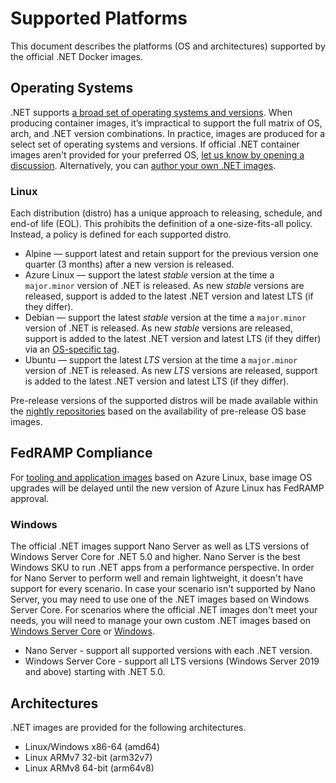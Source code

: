 # Supported Platforms

This document describes the platforms (OS and architectures) supported by the official .NET Docker images.

## Operating Systems

.NET supports [a broad set of operating systems and versions](https://github.com/dotnet/core/blob/master/os-lifecycle-policy.md). When producing container images, it’s impractical to support the full matrix of OS, arch, and .NET version combinations. In practice, images are produced for a select set of operating systems and versions. If official .NET container images aren't provided for your preferred OS, [let us know by opening a discussion](https://github.com/dotnet/dotnet-docker/discussions). Alternatively, you can [author your own .NET images](scenarios/installing-dotnet.md).

### Linux

Each distribution (distro) has a unique approach to releasing, schedule, and end-of life (EOL). This prohibits the definition of a one-size-fits-all policy. Instead, a policy is defined for each supported distro.

- Alpine — support latest and retain support for the previous version one quarter (3 months) after a new version is released.
- Azure Linux — support the latest *stable* version at the time a `major.minor` version of .NET is released. As new *stable* versions are released, support is added to the latest .NET version and latest LTS (if they differ).
- Debian — support the latest *stable* version at the time a `major.minor` version of .NET is released. As new *stable* versions are released, support is added to the latest .NET version and latest LTS (if they differ) via an [OS-specific tag](supported-tags.md#os-tags-and-base-image-updates).
- Ubuntu — support the latest *LTS* version at the time a `major.minor` version of .NET is released. As new *LTS* versions are released, support is added to the latest .NET version and latest LTS (if they differ).

Pre-release versions of the supported distros will be made available within the [nightly repositories](https://github.com/dotnet/dotnet-docker/blob/nightly/README.md) based on the availability of pre-release OS base images.

## FedRAMP Compliance

For [tooling and application images](./supported-tags.md#tooling-and-application-images) based on Azure Linux, base image OS upgrades will be delayed until the new version of Azure Linux has FedRAMP approval.

### Windows

The official .NET images support Nano Server as well as LTS versions of Windows Server Core for .NET 5.0 and higher. Nano Server is the best Windows SKU to run .NET apps from a performance perspective. In order for Nano Server to perform well and remain lightweight, it doesn't have support for every scenario. In case your scenario isn't supported by Nano Server, you may need to use one of the .NET images based on Windows Server Core. For scenarios where the official .NET images don't meet your needs, you will need to manage your own custom .NET images based on [Windows Server Core](https://hub.docker.com/r/microsoft/windows-servercore) or [Windows](https://hub.docker.com/r/microsoft/windows).

- Nano Server - support all supported versions with each .NET version.
- Windows Server Core - support all LTS versions (Windows Server 2019 and above) starting with .NET 5.0.

## Architectures

.NET images are provided for the following architectures.

- Linux/Windows x86-64 (amd64)
- Linux ARMv7 32-bit (arm32v7)
- Linux ARMv8 64-bit (arm64v8)

